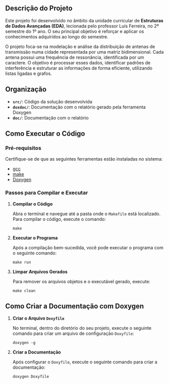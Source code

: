 ## Descrição do Projeto

Este projeto foi desenvolvido no âmbito da unidade curricular de **Estruturas de Dados Avançadas (EDA)**, lecionada pelo professor Luís Ferreira, no 2º semestre do 1º ano. O seu principal objetivo é reforçar e aplicar os conhecimentos adquiridos ao longo do semestre.

O projeto foca-se na modelação e análise da distribuição de antenas de transmissão numa cidade representada por uma matriz bidimensional. Cada antena possui uma frequência de ressonância, identificada por um caractere. O objetivo é processar esses dados, identificar padrões de interferência e estruturar as informações de forma eficiente, utilizando listas ligadas e grafos.

## Organização

- **`src/`**: Código da solução desenvolvida
- **`doxdoc/`**: Documentação com o relatório gerado pela ferramenta Doxygen
- **`doc/`**: Documentação com o relatório

## Como Executar o Código

### Pré-requisitos

Certifique-se de que as seguintes ferramentas estão instaladas no sistema:
- [gcc](https://gcc.gnu.org/install/) 
- [make](https://www.gnu.org/software/make/)
- [Doxygen](https://www.doxygen.nl/index.html)

### Passos para Compilar e Executar

1. **Compilar o Código**

   Abra o terminal e navegue até a pasta onde o `Makefile` está localizado. Para compilar o código, execute o comando:
   ```[bash]
   make
   ```

2. **Executar o Programa**

   Após a compilação bem-sucedida, você pode executar o programa com o seguinte comando:
   ```[bash]
   make run
   ```

3. **Limpar Arquivos Gerados**

   Para remover os arquivos objetos e o executável gerado, execute:
   ```[bash]
   make clean
   ```
## Como Criar a Documentação com Doxygen

1. **Criar o Arquivo `Doxyfile`**

    No terminal, dentro do diretório do seu projeto, execute o seguinte comando para criar um arquivo de configuração `Doxyfile`:
    ```[bash]   
    doxygen -g
    ```
2. **Criar a Documentação**

    Após configurar o `Doxyfile`, execute o seguinte comando para criar a documentação:
    ```[bash]   
    doxygen Doxyfile
    ```